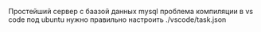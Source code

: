 Простейший сервер с баазой данных mysql
проблема компиляции в vs code под ubuntu
нужно правильно настроить ./vscode/task.json